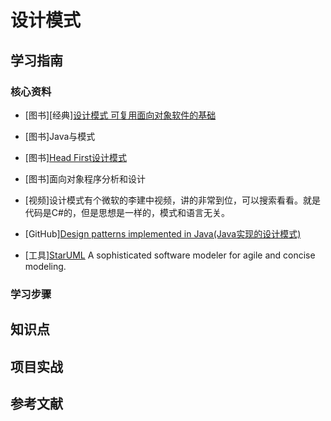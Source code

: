 # 设计模式

## 学习指南

### 核心资料

* [图书][经典][设计模式 可复用面向对象软件的基础](http://product.dangdang.com/71052.html)

* [图书]Java与模式
* [图书][Head First设计模式](http://product.dangdang.com/20021171.html)
* [图书]面向对象程序分析和设计
* [视频]设计模式有个微软的李建中视频，讲的非常到位，可以搜索看看。就是代码是C#的，但是思想是一样的，模式和语言无关。
* [GitHub][Design patterns implemented in Java(Java实现的设计模式)](https://github.com/iluwatar/java-design-patterns)
* [工具][StarUML](http://staruml.io) A sophisticated software modeler for agile and concise modeling.

### 学习步骤

## 知识点

## 项目实战

## 参考文献
